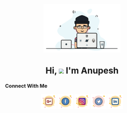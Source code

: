 <!DOCTYPE html>
<html lang="en">
<p align="center"><a href="#"><img width="50%" height="auto"
            src="code.gif" /></a></p>

<h1 align="center">Hi, <img src="https://raw.githubusercontent.com/MartinHeinz/MartinHeinz/master/wave.gif"
        width="40px"> I'm Anupesh</h1>
        
<h3>Connect With Me</h3>
<p align="center">
            <a href="mailto:anupeshkverma121@gmail.com"><img src="Icons/google plus.png" alt="gmail" width="10%" style="padding:0px"/></a>
            <a href="https://m.facebook.com/Anupesh_verma"><img src="Icons/facebook.png" alt="facebook" width="10%" style="padding:0px"/></a>
            <a href="https://m.facebook.com/Anupesh_verma"><img src="Icons/instagram.png" alt="facebook" width="10%" style="padding:0px"/></a>
            <a href="https://m.facebook.com/Anupesh_verma"><img src="Icons/twitter.png" alt="facebook" width="10%" style="padding:0px"/></a>
            <a href="https://m.facebook.com/Anupesh_verma"><img src="Icons/linkedin.png" alt="facebook" width="10%" style="padding:0px"/></a>
            
</p>

  
